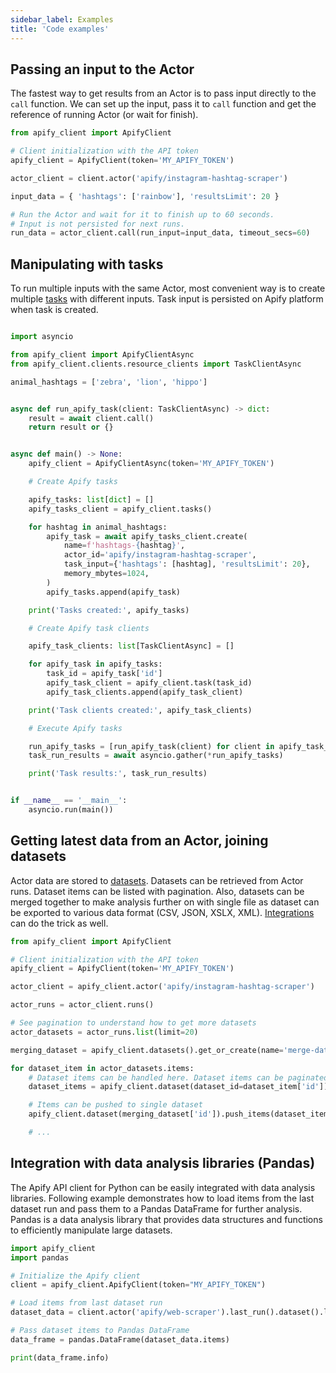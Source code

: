 ```yaml
---
sidebar_label: Examples
title: 'Code examples'
---
```


## Passing an input to the Actor

The fastest way to get results from an Actor is to pass input directly to the `call` function.
We can set up the input, pass it to `call` function and get the reference of running Actor (or wait for finish).

```python
from apify_client import ApifyClient

# Client initialization with the API token
apify_client = ApifyClient(token='MY_APIFY_TOKEN')

actor_client = client.actor('apify/instagram-hashtag-scraper')

input_data = { 'hashtags': ['rainbow'], 'resultsLimit': 20 }

# Run the Actor and wait for it to finish up to 60 seconds.
# Input is not persisted for next runs.
run_data = actor_client.call(run_input=input_data, timeout_secs=60)
```

## Manipulating with tasks

To run multiple inputs with the same Actor, most convenient way is to create multiple [tasks](https://docs.apify.com/platform/actors/running/tasks) with different inputs.
Task input is persisted on Apify platform when task is created.

```python

import asyncio

from apify_client import ApifyClientAsync
from apify_client.clients.resource_clients import TaskClientAsync

animal_hashtags = ['zebra', 'lion', 'hippo']


async def run_apify_task(client: TaskClientAsync) -> dict:
    result = await client.call()
    return result or {}


async def main() -> None:
    apify_client = ApifyClientAsync(token='MY_APIFY_TOKEN')

    # Create Apify tasks

    apify_tasks: list[dict] = []
    apify_tasks_client = apify_client.tasks()

    for hashtag in animal_hashtags:
        apify_task = await apify_tasks_client.create(
            name=f'hashtags-{hashtag}',
            actor_id='apify/instagram-hashtag-scraper',
            task_input={'hashtags': [hashtag], 'resultsLimit': 20},
            memory_mbytes=1024,
        )
        apify_tasks.append(apify_task)

    print('Tasks created:', apify_tasks)

    # Create Apify task clients

    apify_task_clients: list[TaskClientAsync] = []

    for apify_task in apify_tasks:
        task_id = apify_task['id']
        apify_task_client = apify_client.task(task_id)
        apify_task_clients.append(apify_task_client)

    print('Task clients created:', apify_task_clients)

    # Execute Apify tasks

    run_apify_tasks = [run_apify_task(client) for client in apify_task_clients]
    task_run_results = await asyncio.gather(*run_apify_tasks)

    print('Task results:', task_run_results)


if __name__ == '__main__':
    asyncio.run(main())
```

## Getting latest data from an Actor, joining datasets

Actor data are stored to [datasets](https://docs.apify.com/platform/storage/dataset). Datasets can be retrieved from Actor runs.
Dataset items can be listed with pagination.
Also, datasets can be merged together to make analysis further on with single file as dataset can be exported to various data format (CSV, JSON, XSLX, XML).
[Integrations](https://docs.apify.com/platform/integrations) can do the trick as well.

```python
from apify_client import ApifyClient

# Client initialization with the API token
apify_client = ApifyClient(token='MY_APIFY_TOKEN')

actor_client = apify_client.actor('apify/instagram-hashtag-scraper')

actor_runs = actor_client.runs()

# See pagination to understand how to get more datasets
actor_datasets = actor_runs.list(limit=20)

merging_dataset = apify_client.datasets().get_or_create(name='merge-dataset')

for dataset_item in actor_datasets.items:
    # Dataset items can be handled here. Dataset items can be paginated
    dataset_items = apify_client.dataset(dataset_id=dataset_item['id']).list_items(limit=1000)

    # Items can be pushed to single dataset
    apify_client.dataset(merging_dataset['id']).push_items(dataset_items.items)

    # ...
```

## Integration with data analysis libraries (Pandas)

The Apify API client for Python can be easily integrated with data analysis libraries.
Following example demonstrates how to load items from the last dataset run and pass them to a Pandas DataFrame for further analysis.
Pandas is a data analysis library that provides data structures and functions to efficiently manipulate large datasets.

```python
import apify_client
import pandas

# Initialize the Apify client
client = apify_client.ApifyClient(token="MY_APIFY_TOKEN")

# Load items from last dataset run
dataset_data = client.actor('apify/web-scraper').last_run().dataset().list_items()

# Pass dataset items to Pandas DataFrame
data_frame = pandas.DataFrame(dataset_data.items)

print(data_frame.info)
```

